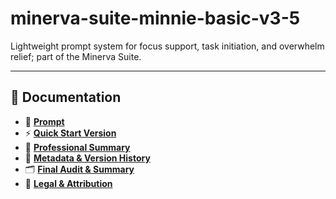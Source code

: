 # minerva-suite-minnie-basic-v3-5

Lightweight prompt system for focus support, task initiation, and overwhelm relief; part of the Minerva Suite.

---

## 📂 Documentation

- 🧠 **[Prompt](docs/01-minnie-prompt.docx)**  
- ⚡ **[Quick Start Version](docs/02-quickstart-minnie.docx)**  
- 🧾 **[Professional Summary](docs/03-professional-summary-minnie.docx)**  
- 🧮 **[Metadata & Version History](docs/04-metadata-minnie.docx)**  
- 🗂️ **[Final Audit & Summary](docs/05-final-audit-minnie.docx)**  
- 📜 **[Legal & Attribution](docs/06-legal-minnie.docx)**
